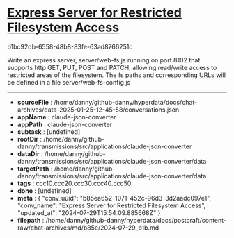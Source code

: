 # [Express Server for Restricted Filesystem Access](https://claude.ai/chat/b85ea652-1071-452c-96d3-3d2aadc097e1)

b1bc92db-6558-48b8-83fe-63ad8766251c

Write an express server, server/web-fs.js running on port 8102 that supports http GET, PUT, POST and PATCH, allowing read/write access to restricted areas of the filesystem. The fs paths and corresponding URLs will be defined in a file server/web-fs-config.js

---

* **sourceFile** : /home/danny/github-danny/hyperdata/docs/chat-archives/data-2025-01-25-12-45-58/conversations.json
* **appName** : claude-json-converter
* **appPath** : claude-json-converter
* **subtask** : [undefined]
* **rootDir** : /home/danny/github-danny/transmissions/src/applications/claude-json-converter
* **dataDir** : /home/danny/github-danny/transmissions/src/applications/claude-json-converter/data
* **targetPath** : /home/danny/github-danny/transmissions/src/applications/claude-json-converter/data
* **tags** : ccc10.ccc20.ccc30.ccc40.ccc50
* **done** : [undefined]
* **meta** : {
  "conv_uuid": "b85ea652-1071-452c-96d3-3d2aadc097e1",
  "conv_name": "Express Server for Restricted Filesystem Access",
  "updated_at": "2024-07-29T15:54:09.885668Z"
}
* **filepath** : /home/danny/github-danny/hyperdata/docs/postcraft/content-raw/chat-archives/md/b85e/2024-07-29_b1b.md